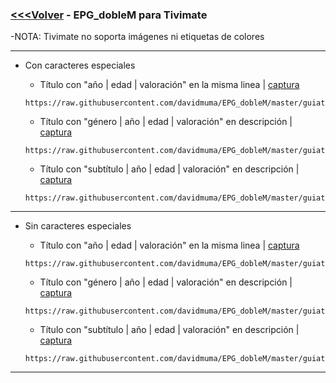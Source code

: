 ### [<<<Volver](https://github.com/davidmuma/EPG_dobleM) - EPG_dobleM para Tivimate
-NOTA: Tivimate no soporta imágenes ni etiquetas de colores
***
- Con caracteres especiales


  - Título con "año | edad | valoración" en la misma linea | [captura](https://raw.githubusercontent.com/davidmuma/Canales_dobleM/master/Varios/EPG/Tivimate.jpg)
  ```
  https://raw.githubusercontent.com/davidmuma/EPG_dobleM/master/guiatv_sincolor.xml.gz
  ```
  - Título con "género | año | edad | valoración" en descripción | [captura](https://raw.githubusercontent.com/davidmuma/Canales_dobleM/master/Varios/EPG/Tivimate1.jpg)
  ```
  https://raw.githubusercontent.com/davidmuma/EPG_dobleM/master/guiatv_sincolor1.xml.gz
  ```
  - Título con "subtítulo | año | edad | valoración" en descripción | [captura](https://raw.githubusercontent.com/davidmuma/Canales_dobleM/master/Varios/EPG/Tivimate4.jpg)
  ```
  https://raw.githubusercontent.com/davidmuma/EPG_dobleM/master/guiatv_sincolor4.xml.gz
  ```
***
- Sin caracteres especiales


  - Título con "año | edad | valoración" en la misma linea | [captura](https://raw.githubusercontent.com/davidmuma/Canales_dobleM/master/Varios/EPG/Tivimate2.jpg)
  ```
  https://raw.githubusercontent.com/davidmuma/EPG_dobleM/master/guiatv_sincolor2.xml.gz
  ```
  - Título con "género | año | edad | valoración" en descripción | [captura](https://raw.githubusercontent.com/davidmuma/Canales_dobleM/master/Varios/EPG/Tivimate3.jpg)
  ```
  https://raw.githubusercontent.com/davidmuma/EPG_dobleM/master/guiatv_sincolor3.xml.gz
  ```
  - Título con "subtítulo | año | edad | valoración" en descripción | [captura](https://raw.githubusercontent.com/davidmuma/Canales_dobleM/master/Varios/EPG/Tivimate5.jpg)
  ```
  https://raw.githubusercontent.com/davidmuma/EPG_dobleM/master/guiatv_sincolor5.xml.gz
  ```
***
